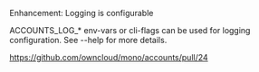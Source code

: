 Enhancement: Logging is configurable

ACCOUNTS_LOG_* env-vars or cli-flags can be used for logging configuration. See --help for more details.

https://github.com/owncloud/mono/accounts/pull/24
